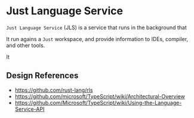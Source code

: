 # Just Language Service

`Just Language Service` (JLS) is a service that runs in the background that

It run agains a `Just` workspace,
and provide information to IDEs, compiler, and other tools.

It

## Design References

- <https://github.com/rust-lang/rls>
- <https://github.com/microsoft/TypeScript/wiki/Architectural-Overview>
- <https://github.com/Microsoft/TypeScript/wiki/Using-the-Language-Service-API>
